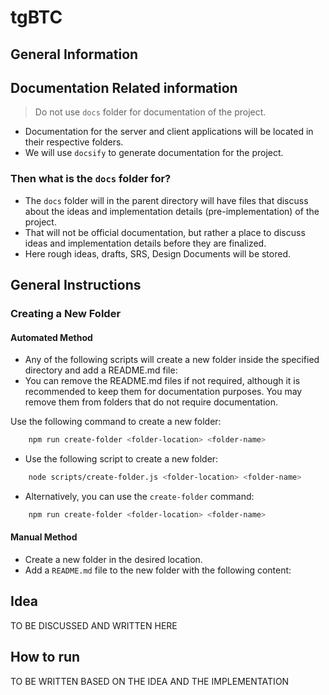 # tgBTC

## General Information

## Documentation Related information

> Do not use `docs` folder for documentation of the project.

- Documentation for the server and client applications will be located in their respective folders.
- We will use `docsify` to generate documentation for the project.

### Then what is the `docs` folder for?

- The `docs` folder will in the parent directory will have files that discuss about the ideas and implementation details (pre-implementation) of the project.
- That will not be official documentation, but rather a place to discuss ideas and implementation details before they are finalized.
- Here rough ideas, drafts, SRS, Design Documents will be stored.

## General Instructions

### Creating a New Folder

#### Automated Method

- Any of the following scripts will create a new folder inside the specified directory and add a README.md file:
- You can remove the README.md files if not required, although it is recommended to keep them for documentation purposes. You may remove them from folders that do not require documentation.

Use the following command to create a new folder:

```bash
    npm run create-folder <folder-location> <folder-name>
```

- Use the following script to create a new folder:

```bash
    node scripts/create-folder.js <folder-location> <folder-name>
```

- Alternatively, you can use the `create-folder` command:

```bash
    npm run create-folder <folder-location> <folder-name>
```

#### Manual Method

- Create a new folder in the desired location.
- Add a `README.md` file to the new folder with the following content:

## Idea

TO BE DISCUSSED AND WRITTEN HERE

## How to run

TO BE WRITTEN BASED ON THE IDEA AND THE IMPLEMENTATION
